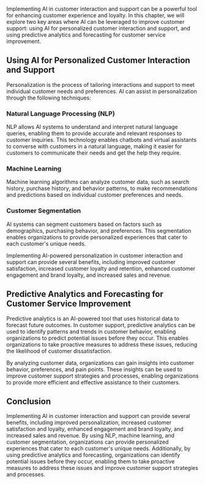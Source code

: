 
Implementing AI in customer interaction and support can be a powerful tool for enhancing customer experience and loyalty. In this chapter, we will explore two key areas where AI can be leveraged to improve customer support: using AI for personalized customer interaction and support, and using predictive analytics and forecasting for customer service improvement.

Using AI for Personalized Customer Interaction and Support
----------------------------------------------------------

Personalization is the process of tailoring interactions and support to meet individual customer needs and preferences. AI can assist in personalization through the following techniques:

### Natural Language Processing (NLP)

NLP allows AI systems to understand and interpret natural language queries, enabling them to provide accurate and relevant responses to customer inquiries. This technology enables chatbots and virtual assistants to converse with customers in a natural language, making it easier for customers to communicate their needs and get the help they require.

### Machine Learning

Machine learning algorithms can analyze customer data, such as search history, purchase history, and behavior patterns, to make recommendations and predictions based on individual customer preferences and needs.

### Customer Segmentation

AI systems can segment customers based on factors such as demographics, purchasing behavior, and preferences. This segmentation enables organizations to provide personalized experiences that cater to each customer's unique needs.

Implementing AI-powered personalization in customer interaction and support can provide several benefits, including improved customer satisfaction, increased customer loyalty and retention, enhanced customer engagement and brand loyalty, and increased sales and revenue.

Predictive Analytics and Forecasting for Customer Service Improvement
---------------------------------------------------------------------

Predictive analytics is an AI-powered tool that uses historical data to forecast future outcomes. In customer support, predictive analytics can be used to identify patterns and trends in customer behavior, enabling organizations to predict potential issues before they occur. This enables organizations to take proactive measures to address these issues, reducing the likelihood of customer dissatisfaction.

By analyzing customer data, organizations can gain insights into customer behavior, preferences, and pain points. These insights can be used to improve customer support strategies and processes, enabling organizations to provide more efficient and effective assistance to their customers.

Conclusion
----------

Implementing AI in customer interaction and support can provide several benefits, including improved personalization, increased customer satisfaction and loyalty, enhanced engagement and brand loyalty, and increased sales and revenue. By using NLP, machine learning, and customer segmentation, organizations can provide personalized experiences that cater to each customer's unique needs. Additionally, by using predictive analytics and forecasting, organizations can identify potential issues before they occur, enabling them to take proactive measures to address these issues and improve customer support strategies and processes.
